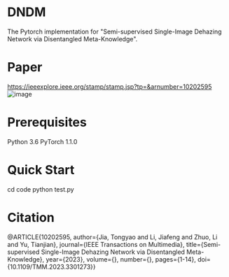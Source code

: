 # DNDM
The Pytorch implementation for "Semi-supervised Single-Image Dehazing Network via Disentangled Meta-Knowledge".

# Paper   
https://ieeexplore.ieee.org/stamp/stamp.jsp?tp=&arnumber=10202595
![image](https://github.com/dehazing/DNDM/assets/100458096/458b7df5-4794-41a8-b239-f70d1a1b02f9)

# Prerequisites
Python 3.6
PyTorch 1.1.0

# Quick Start
cd code
python test.py

# Citation
@ARTICLE{10202595,
  author={Jia, Tongyao and Li, Jiafeng and Zhuo, Li and Yu, Tianjian},
  journal={IEEE Transactions on Multimedia}, 
  title={Semi-supervised Single-Image Dehazing Network via Disentangled Meta-Knowledge}, 
  year={2023},
  volume={},
  number={},
  pages={1-14},
  doi={10.1109/TMM.2023.3301273}}
